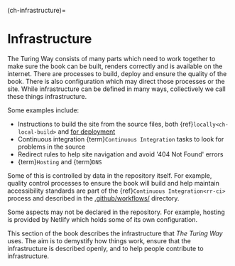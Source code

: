 (ch-infrastructure)=
# Infrastructure

The Turing Way consists of many parts which need to work together to make sure the book can be built, renders correctly and is available on the internet.
There are processes to build, deploy and ensure the quality of the book.
There is also configuration which may direct those processes or the site.
While infrastructure can be defined in many ways, collectively we call these things infrastructure.

Some examples include:

- Instructions to build the site from the source files, both {ref}`locally<ch-local-build>` and [for deployment](https://github.com/the-turing-way/the-turing-way/blob/main/netlify.toml)
- Continuous integration {term}`Continuous Integration` tasks to look for problems in the source
- Redirect rules to help site navigation and avoid '404 Not Found' errors
- {term}`Hosting` and {term}`DNS`

Some of this is controlled by data in the repository itself.
For example, quality control processes to ensure the book will build and help maintain accessibility standards are part of the {ref}`Continuous Integration<rr-ci>` process and described in the [.github/workflows/](https://github.com/the-turing-way/the-turing-way/tree/main/.github/workflows) directory.

Some aspects may not be declared in the repository.
For example, hosting is provided by Netlify which holds some of its own configuration.

This section of the book describes the infrastructure that _The Turing Way_ uses.
The aim is to demystify how things work, ensure that the infrastructure is described openly, and to help people contribute to infrastructure.
